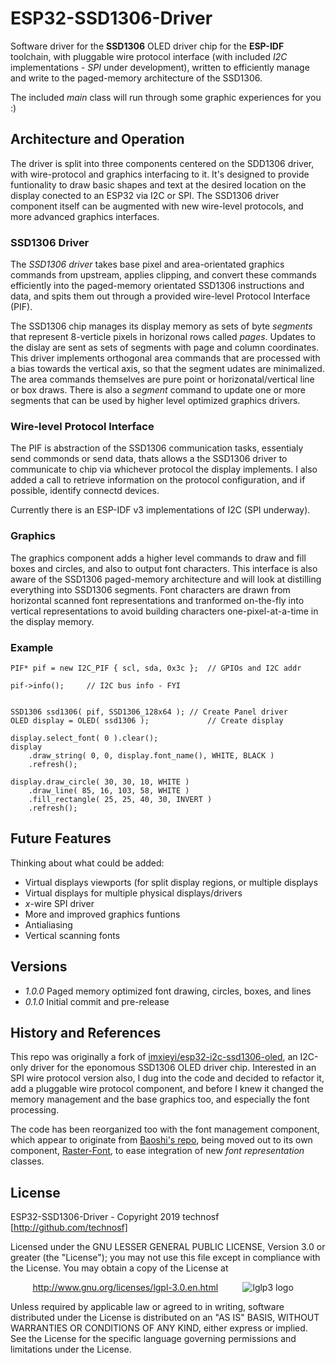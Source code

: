 # ESP32-SSD1306-Driver

Software driver for the **SSD1306** OLED driver chip for the **ESP-IDF** toolchain, with pluggable wire protocol interface (with included _I2C_ implementations - _SPI_ under development), written to efficiently manage and write to the paged-memory architecture of the SSD1306.

The included _main_ class will run through some graphic experiences for you :)


## Architecture and Operation

The driver is split into three components centered on the SDD1306 driver, with wire-protocol and graphics interfacing to it. It's designed to provide funtionality to draw basic shapes and text at the desired location on the display conected to an ESP32 via I2C or SPI. The SSD1306 driver component itself can be augmented with new wire-level protocols, and more advanced graphics interfaces.



### SSD1306 Driver

The _SSD1306 driver_ takes base pixel and area-orientated graphics commands from upstream, applies clipping, and convert these commands efficiently into the paged-memory orientated SSD1306 instructions and data, and spits them out through a provided wire-level Protocol Interface (PIF). 

The SSD1306 chip manages its display memory as sets of byte _segments_ that represent 8-verticle pixels in horizonal rows called _pages_. Updates to the dislay are sent as sets of segments with page and column coordinates. This driver implements orthogonal area commands that are processed with a bias towards the vertical axis, so that  the segment udates are minimalized. The area commands themselves are pure point or horizonatal/vertical line or box draws. There is also a _segment_ command to update one or more segments that can be used by higher level optimized graphics drivers.


### Wire-level Protocol Interface

The PIF is abstraction of the SSD1306 communication tasks, essentialy send commonds or send data, thats allows a the SSD1306 driver to communicate to chip via whichever protocol the display implements. I also added a call to retrieve information on the protocol configuration, and if possible, identify connectd devices. 

Currently there is an ESP-IDF v3 implementations of I2C (SPI underway). 


### Graphics

The graphics component adds a higher level commands to draw and fill boxes and circles, and also to output font characters. This interface is also aware of the SSD1306 paged-memory architecture and will look at distilling everything into SSD1306 segments. Font characters are drawn from horizontal scanned font representations and tranformed on-the-fly into vertical representations to avoid building characters one-pixel-at-a-time in the display memory.  

### Example
```
PIF* pif = new I2C_PIF { scl, sda, 0x3c };  // GPIOs and I2C addr

pif->info();	 // I2C bus info - FYI


SSD1306 ssd1306( pif, SSD1306_128x64 );	// Create Panel driver
OLED display = OLED( ssd1306 );				// Create display

display.select_font( 0 ).clear();    
display
	.draw_string( 0, 0, display.font_name(), WHITE, BLACK )  
	.refresh();		

display.draw_circle( 30, 30, 10, WHITE )
	.draw_line( 85, 16, 103, 58, WHITE )
	.fill_rectangle( 25, 25, 40, 30, INVERT )
	.refresh();

```


## Future Features

Thinking about what could be added:
* Virtual displays viewports (for split display regions, or multiple displays
* Virtual displays for multiple physical displays/drivers
* _x_-wire SPI driver
* More and improved graphics funtions
* Antialiasing
* Vertical scanning fonts


##  Versions

* _1.0.0_	Paged memory optimized font drawing, circles, boxes, and lines 
* _0.1.0_	Initial commit and pre-release


## History and References

This repo was originally a fork of [imxieyi/esp32-i2c-ssd1306-oled](https://github.com/imxieyi/esp32-i2c-ssd1306-oled), an I2C-only driver for the eponomous SSD1306 OLED driver chip. Interested in an SPI wire protocol version also, I dug into the code and decided to refactor it, add a pluggable wire protocol component, and before I knew it changed the memory management and the base graphics too, and especially the font processing. 

The code has been reorganized too with the font management component, which appear to originate from [Baoshi's repo](https://github.com/baoshi/ESP-I2C-OLED), being moved out to its own component, [Raster-Font](https://github.com/technosf/Raster-Font), to ease integration of new _font representation_ classes.


## License

ESP32-SSD1306-Driver - Copyright 2019  technosf  [http://github.com/technosf]

Licensed under the GNU LESSER GENERAL PUBLIC LICENSE, Version 3.0 or greater (the "License");
you may not use this file except in compliance with the License.
You may obtain a copy of the License at

&nbsp;&nbsp;&nbsp;&nbsp;&nbsp;&nbsp;&nbsp;&nbsp;
http://www.gnu.org/licenses/lgpl-3.0.en.html
&nbsp;&nbsp;&nbsp;&nbsp;&nbsp;&nbsp;&nbsp;&nbsp;
![lglp3 logo](http://www.gnu.org/graphics/lgplv3-88x31.png)

Unless required by applicable law or agreed to in writing, software
distributed under the License is distributed on an "AS IS" BASIS,
WITHOUT WARRANTIES OR CONDITIONS OF ANY KIND, either express or implied.
See the License for the specific language governing permissions and
limitations under the License.

